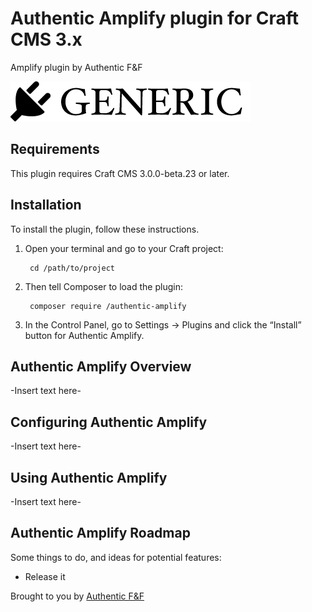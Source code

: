 # Authentic Amplify plugin for Craft CMS 3.x

Amplify plugin by Authentic F&F

![Screenshot](resources/img/plugin-logo.png)

## Requirements

This plugin requires Craft CMS 3.0.0-beta.23 or later.

## Installation

To install the plugin, follow these instructions.

1. Open your terminal and go to your Craft project:

        cd /path/to/project

2. Then tell Composer to load the plugin:

        composer require /authentic-amplify

3. In the Control Panel, go to Settings → Plugins and click the “Install” button for Authentic Amplify.

## Authentic Amplify Overview

-Insert text here-

## Configuring Authentic Amplify

-Insert text here-

## Using Authentic Amplify

-Insert text here-

## Authentic Amplify Roadmap

Some things to do, and ideas for potential features:

* Release it

Brought to you by [Authentic F&F](https://authenticff.com)
